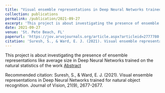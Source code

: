 ```yaml
---
title: "Visual ensemble representations in Deep Neural Networks trained for natural object recognition"
collection: publications
permalink: /publication/2021-09-27
excerpt: 'This project is about investigating the presence of ensemble representations like average size in Deep Neural Networks trained on the natural statistics of the work'
date: 2021-09-27
venue: 'St. Pete Beach, FL'
paperurl: 'https://jov.arvojournals.org/article.aspx?articleid=2777780'
citation: 'Suresh, S., & Ward, E. J. (2021). Visual ensemble representations in Deep Neural Networks trained for natural object recognition. Journal of Vision, 21(9), 2677-2677.'
---
```

This project is about investigating the presence of ensemble representations like average size in Deep Neural Networks trained on the natural statistics of the work
[Abstract](https://jov.arvojournals.org/article.aspx?articleid=2777780)

Recommended citation: Suresh, S., & Ward, E. J. (2021). Visual ensemble representations in Deep Neural Networks trained for natural object recognition. Journal of Vision, 21(9), 2677-2677.
